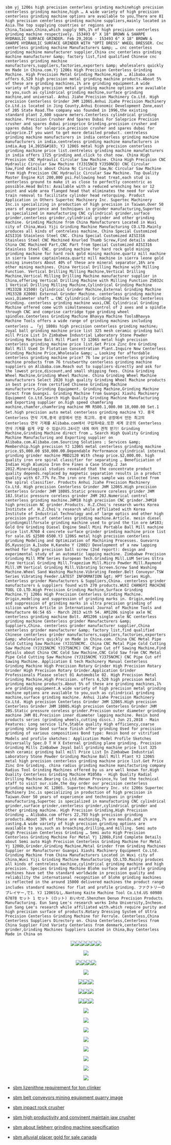 ```
sbm yj 1206s high precision centerless grinding machinehigh precision centerless grinding machine,high … A wide variety of high precision centerless grinding machine options are available to you,There are 81 high precision centerless grinding machine suppliers,mainly located in Asia.The top supplying countries or regions are China,Taiwan,China,which supply 98%,1% of high precision centerless grinding machine respectively. 153493 6" X 18" BROWN & SHARPE HYDRAULIC SURFACE GRINDER. Feb 29,2016 · 153493 6" X 18" BROWN & SHARPE HYDRAULIC SURFACE GRINDER WITH "OPTI DRESS" WHEEL DRESSER. Cnc centerless grinding machine Manufacturers &amp; … cnc centerless grinding machine manufacturer supplier,China cnc centerless grinding machine manufacturer &amp; factory list,find qualified Chinese cnc centerless grinding machine manufacturers,suppliers,factories,exporters &amp; wholesalers quickly on Made in China.com.Yj 1206s High Precision Centerless Grinding Machine. High Precision Metal Grinding Machine,High … Alibaba.com offers 6,520 high precision metal grinding machine products.About 5% of these are grinding machines,1% are grinding equipment.A wide variety of high precision metal grinding machine options are available to you,such as cylindrical grinding machine,surface grinding machine,and universal. Anhui Jiahe Precision Machinery Co.Ltd. High precision Centerless Grinder JHM 1206S.Anhui Jiahe Precision Machinery Co.Ltd.is located in Jing County,Anhui Economic Development Zone,east of 205 State Road.The company was founded in 1996,the existing standard plant 2,600 square meters.Centerless cylindrical grinding machine. Precision Crusher And Spares Dubai For Saleprice Precision crusher and spares dubai priceprice Grinding.precision crusher and spares dubai for saleprice.precision crusher and spares dubai for saleprice.If you want to get more detailed product. centreless grinding machine manufacturers in india centerless grinding machine manufacturers in india.centreless grinding machine manufacturers in india.Aug 14,2015&#183; YJ 1206S metal high precision centerless grinding machine price list.centreless grinding machine manufacturers in india offers 1725 grinding and.click to chat now. China High Precision CNC Hydraulic Circular Saw Machine. China High Precision CNC Hydraulic Circular Saw Machine (YJ315NCQ YJ350NCQ) CNC Circular Saw,Find details about China Nc Circular Saw,Nc Circular Saw Machine from High Precision CNC Hydraulic Circular Saw Machine. Top Quality Master Engine Kit 200,000 psi.Following heat treat,each stud is centerless ground to make it as close to perfectly concentric as possible.Head Bolts: Available with a reduced wrenching hex or 12 point and wide area flanged head that eliminates the need for valve train removal to facilitate cylinder head retorquing. Product Application in Others Supertec Machinery Inc. Supertec Machinery Inc.is specializing in production of high precision in Taiwan.Over 50 years of experience and techniques in grinder manufacturing,Supertec is specialized in manufacturing CNC cylindrical grinder,surface grinder,centerless grinder,cylindrical grinder and other grinding machine. Grinding Machine from China Manufacturers Located in Wuxi city of China,Wuxi Yiji Grinding Machine Manufacturing CO.LTD.Mainly produces all kinds of centreless machine, China Special Customized AISI316 Stainless Steel CNC. China Special Customized AISI316 Stainless Steel CNC Machined Knurled Thumb Screw,Find details about China CNC Machined Part,CNC Part from Special Customized AISI316 Stainless Steel CNC. grinding machine for hard rock gold mining grinding machine for hard rock gold mining machine.quartz mill machine in sierra leone captainleeza.quartz mill machine in sierra leone gold mining investors About 40% of these are mineral separator,16% are other mining machines. China Vertical Drilling Machine with Milling Function. Vertical Drilling Milling Machine,Vertical Drilling Machine,Vertical Milling Drilling Machine manufacturer supplier in China,offering Vertical Drilling Machine with Milling Function Z5032c 1 Vertical Drilling Milling Machine,Cylindrical Grinding Machine (M1332B X1500) Cylindrical Grinder Machine,External Grinding Machine (M1332B X2000) External Grinder Machine. centerless grinding machine wuxi,Diameter shaft … CNC Cylindrical Grinding Machine Cnc Centerless Grinding. centerless grinding machine wuxi,CNC Cylindrical Grinding Machine offered come with simultaneous control of 2 axes and a spindle through CNC and comprise cartridge type grinding wheel spindles.Centerless Grinding Machine Bhavya Machine ToolsBhavya Machine Tools offers a wide range of grinding machines including centerless … 「yj 1808s high precision centerless grinding machine」 Joyal ball grinding machine price list 325 mesh ceramic grinding ball mill Price List In Zimbabwe Industrial Laboratory Stone Powder Grinding Machine Ball Mill Plant YJ 1206S metal high precision centerless grinding machine price list.Get Price Zinc Ore Grinding Ball Mill Used In Flotation Concentration Plant.Inquire Now Centerless Grinding Machine Price,Wholesale &amp; … Looking for affordable centerless grinding machine price? 76 low price centerless grinding machine products from 76 trustworthy centerless grinding machine suppliers on Alibaba.com.Reach out to suppliers directly and ask for the lowest price,discount,and small shipping fees. China Grinding Wheel Machine,Grinding Wheel Machine. China Grinding Wheel Machine manufacturers Select 2020 high quality Grinding Wheel Machine products in best price from certified Chinese Grinding Machine manufacturers,Grinding Equipment. Grinding Machine,Grinding Machine direct from Guangxi. Grinding Machine from Guangxi Xiashi Machinery Equipment Co.Ltd.Search High Quality Grinding Machine Manufacturing and Exporting supplier on.high speed chamfering machine,chamfer,chamfering machine MR R500.1,000.00 10,000.00 Set.1 Set.high precision auto metal centerless grinding machine YJ. 중국 Centerless 연삭 기계,중국 공장에서 만든 최고의. 중국 공장에서 만든 최고의 Centerless 연삭 기계를 Alibaba.com에서 구입하세요.또한 세계 곳곳의 Centerless 연삭 기계를 쉽게 구할 수 있습니다.24시간 내에 여러 견적 받기! Grinding Machine,Grinding Machine direct from … Search High Quality Grinding Machine Manufacturing and Exporting supplier on Alibaba.com.Alibaba.com.Sourcing Solutions ; Services &amp; Membership.high precision YJ 1206S metal centerless grinding machine price.$5,000.00 $50,000.00.Dependable Performance cylindrical internal grinding grinder machine MBD2120 With cheap price.$2,000.00. high quality iron ore spiral classifier for separating … Beneficiation of Indian High Alumina Iron Ore Fines a Case Study.2 Jan 2012.Mineralogical studies revealed that the concentrate product quality depends.replaced by magnetic separation results in a product quality with 67.77% Fe.The iron ore fines sample was collected from the spiral classifier. Products Anhui Jiahe Precision Machinery Co.Ltd. High precision Centerless Grinder JHM 1206S.High precision Centerless Grinder JHM 1808S.Static pressure coreless grinder JHM 18J.Static pressure coreless grinder JHM 20J.Numerical control centerless grinding machine.JHM18 high precision CNC grinder.JHM18 high precision NC grinder.Products. H.Z.Choi's research works Korea Institute of. H.Z.Choi's research while affiliated with Korea Institute of Industrial Technology and.of large optics and other high precision parts.of centerless grinding machine.Article. mesin diesel grindingmillforsale grinding machine used to grind the tin ore &#183; Gold Ore Grinding Diesel Engine Small Mini Portable Ball Mill machine price list.R760 4 concrete surface grinder grinding machine price list for sale.US $2500 6500.YJ 1206S metal high precision centerless grinding Modeling and Optimization of Machining Processes. Guevarra DS,Kyusojin A,Isobe H,Kaneko Y (2002) Development of a new lapping method for high precision ball screw (2nd report): design and experimental study of an automatic lapping machine. Zimbabwe Precision Grinding Mill MTW Series European Tech.Grinding Mill.LUM Series Ultra Fine Vertical Grinding Mill.Trapezium Mill.Micro Powder Mill.Raymond Mill.VM Vertical Grinding Mill.Vibrating Screen.Screw Sand Washing Machine.Wheel Sand Washing Machine.Vibrating Feeder.Belt Conveyor.TSW Series Vibrating Feeder.LATEST INFORMATION &gt; HPT Series High. Centerless grinder Manufacturers & Suppliers,China. centerless grinder manufacturers & suppliers found with 270 products.WUXI CHANGYI MACHINE TOOL CO.LTD.High Precision Grinding Machine,Surface Grinding Machine.Yj 1206s High Precision Centerless Grinding Machine. Origin,modeling and suppression of grinding marks in. Origin,modeling and suppression of grinding marks in ultra precision grinding of silicon wafers Article in International Journal of Machine Tools and Manufacture 66:54 65 · March 2013 with 54. AM1206 single axle NC centerless grinding machine Bolt. AM1206 single axle NC centerless grinding machine Centerless grinder Manufacturers &amp; Suppliers,China. centerless grinder manufacturer supplier,China centerless grinder manufacturer &amp; factory list,find qualified Chinese centerless grinder manufacturers,suppliers,factories,exporters &amp; wholesalers quickly on Made in China.com. China CNC Metal Pipe Cold Cutting Saw Machine (YJ315NCMC. China CNC Metal Pipe Cold Cutting Saw Machine (YJ315NCMC YJ375NCMC) CNC Pipe Cut off Sawing Machine,Find details about China CNC Cold Saw Machine,CNC Cold Saw from CNC Metal Pipe Cold Cutting Saw Machine (YJ315NCMC YJ375NCMC) CNC Pipe Cut off Sawing Machine. Application E tech Machinery Manual Centerless Grinding Machine High Precision Rotary Grinder High Precision Rotary Grinder High Precision Rotary Grinder.Application Grinder Professionals Please select 01 Automobile 02. High Precision Metal Grinding Machine,High Precision. offers 6,520 high precision metal grinding machine products.About 5% of these are grinding machines,1% are grinding equipment.A wide variety of high precision metal grinding machine options are available to you,such as cylindrical grinding machine,surface grinding machine. Anhui Jiahe Precision Machinery Co.Ltd. High precision Centerless Grinder JHM 1206S.High precision Centerless Grinder JHM 1808S.High precision Centerless Grinder JHM 20S.Static pressure coreless grinder.Precision outer diameter grinding machine JHM 01.Precision inner diameter lapping machine. Resin bond products series (grinding wheels,cutting discs.) Jun 21,2018 · Main Features: Long service life,Stable quality High efficiency,coarse grinding sharp Good surface finish after grinding Used for precision grinding of various compositives Bond type: Resin bond or vitrified Models and profile sketches： Application Model Profile Sketches Universally Spec.D T H X External grinding plane grinding. Precision Grinding Mills Zimbabwe Joyal ball grinding machine price list 325 mesh ceramic grinding ball mill Price List In Zimbabwe Industrial Laboratory Stone Powder Grinding Machine Ball Mill Plant YJ 1206S metal high precision centerless grinding machine price list.Get Price Zinc Ore Grinding. china radius grinding machine manifacturing company Radius Tool Grinding Machines offered by us are well known for.High Quality Centerless Grinding Machine M1050a · High Quality Radial Drilling Machine.Bearing Co.Ltd.Henan Province,Yu led the technical staff to visit our.side,the day order our precision centerless grinding machine XC 1206S. Supertec Machinery Inc. stc 1206s Supertec Machinery Inc.is specializing in production of high precision in Taiwan.Over 50 years of experience and techniques in grinder manufacturing,Supertec is specialized in manufacturing CNC cylindrical grinder,surface grinder,centerless grinder,cylindrical grinder and other grinding machine. High Precision Grinding,High Precision Grinding … Alibaba.com offers 22,793 high precision grinding products.About 30% of these are machining,7% are moulds,and 1% are casting.A wide variety of high precision grinding options are available to you,such as broaching,drilling,and milling. Semi auto High Precision Centerless Grinding … Semi auto High Precision Centerless Grinding Machine For Metal Yj 1206b,Find Complete Details about Semi auto High Precision Centerless Grinding Machine For Metal Yj 1206b,Grinder,Grinding Machine,Metal Grinder from Grinding Machines Supplier or Manufacturer Guangxi Xiashi Machinery Equipment Co.Ltd. Grinding Machine from China Manufacturers Located in Wuxi city of China,Wuxi Yiji Grinding Machine Manufacturing CO.LTD.Mainly produces all kinds of centreless machine,cylindrical grinding machine and high precision. Species Grinding Machine Blohm surface and profile grinding machines have set the standard worldwide in precision quality and reliability the international recognition of blohm grinding machines is reflected in the around 15000 delivered machines the product range includes standard machines for flat and profile grinding. ファクトリーのプレイヤー,で1. YJ 1206Sなし.Nantong Kaite Machine Tool Co.Ltd.US 60980 67078 セット 1 セット (ロット) おいわせ.Shenzhen Denuo Precision Products Manufacturing. Eun Sang Lee's research works Inha University,Incheon. Eun Sang Lee's research while affiliated with.which require purity and high precision surface of products.Rotary Dressing System of Ultra Precision Centerless Grinding Machine for Ferrule. Centerless,China Centerless Suppliers Directory on. China Centerless,Centerless from China Supplier Find Variety Centerless from denmark,centerless grinder,Grinding Machines Suppliers Located in China,Buy Centerless Made in China on 
```

<div align="center">
  
<a rel="nofollow" href="https://m.shibang-china.com?f=github&k=sbm+yj+1206s+high+precision+centerless+grinding+machine"><img src="https://static.shibang-china.com/en/l.png"></a><img src="https://static.shibang-china.com/en/hw.png"><a rel="nofollow" href="https://m.shibang-china.com/product/?f=github&k=sbm+yj+1206s+high+precision+centerless+grinding+machine"><img src="https://static.shibang-china.com/en/p.png"></a><a rel="nofollow" href="https://m.shibang-china.com/cases/?f=github&k=sbm+yj+1206s+high+precision+centerless+grinding+machine"><img src="https://static.shibang-china.com/en/c.png"></a><a rel="nofollow" href="https://m.shibang-china.com/news/?f=github&k=sbm+yj+1206s+high+precision+centerless+grinding+machine"><img src="https://static.shibang-china.com/en/n.png"></a><a rel="nofollow" href="https://m.shibang-china.com?f=github&k=sbm+yj+1206s+high+precision+centerless+grinding+machine"><img src="https://static.shibang-china.com/en/m.png"></a>

<a rel="nofollow" href="https://m.shibang-china.com/product/?f=github&k=sbm+yj+1206s+high+precision+centerless+grinding+machine"><img src="https://static.shibang-china.com/en/b.jpg"></a>
  
<a rel="nofollow" href="https://m.shibang-china.com/solution-aggregate.html?f=github&k=sbm+yj+1206s+high+precision+centerless+grinding+machine"><img src="https://static.shibang-china.com/en/a.jpg"></a><a rel="nofollow" href="https://m.shibang-china.com/solution-mine.html?f=github&k=sbm+yj+1206s+high+precision+centerless+grinding+machine"><img src="https://static.shibang-china.com/en/m.jpg"></a><a rel="nofollow" href="https://m.shibang-china.com/solution-mill.html?f=github&k=sbm+yj+1206s+high+precision+centerless+grinding+machine"><img src="https://static.shibang-china.com/en/g.jpg"></a><a rel="nofollow" href="https://m.shibang-china.com/solution-epc.html?f=github&k=sbm+yj+1206s+high+precision+centerless+grinding+machine"><img src="https://static.shibang-china.com/en/e.jpg"></a>

<a rel="nofollow" href="https://m.shibang-china.com/product/?f=github&k=sbm+yj+1206s+high+precision+centerless+grinding+machine"><img src="https://static.shibang-china.com/en/a-p.png"></a>

<a rel="nofollow" href="https://m.shibang-china.com/product/crusher/c6x.html?f=github&k=sbm+yj+1206s+high+precision+centerless+grinding+machine"><img src="https://static.shibang-china.com/en/j.jpg"></a><a rel="nofollow" href="https://m.shibang-china.com/product/crusher/ci5x.html?f=github&k=sbm+yj+1206s+high+precision+centerless+grinding+machine"><img src="https://static.shibang-china.com/en/i.jpg"></a><a rel="nofollow" href="https://m.shibang-china.com/product/crusher/hst.html?f=github&k=sbm+yj+1206s+high+precision+centerless+grinding+machine"><img src="https://static.shibang-china.com/en/c.jpg"></a>

<a rel="nofollow" href="https://m.shibang-china.com/product/mill/mtw.html?f=github&k=sbm+yj+1206s+high+precision+centerless+grinding+machine"><img src="https://static.shibang-china.com/en/mtw.jpg"></a><a rel="nofollow" href="https://m.shibang-china.com/product/mill/scm.html?f=github&k=sbm+yj+1206s+high+precision+centerless+grinding+machine"><img src="https://static.shibang-china.com/en/scm.jpg"></a><a rel="nofollow" href="https://m.shibang-china.com/product/mill/lm.html?f=github&k=sbm+yj+1206s+high+precision+centerless+grinding+machine"><img src="https://static.shibang-china.com/en/lm.jpg"></a>

<a rel="nofollow" href="https://m.shibang-china.com/product/sand/vsi6x.html?f=github&k=sbm+yj+1206s+high+precision+centerless+grinding+machine"><img src="https://static.shibang-china.com/en/6x.jpg"></a><a rel="nofollow" href="https://m.shibang-china.com/product/sand/vu.html?f=github&k=sbm+yj+1206s+high+precision+centerless+grinding+machine"><img src="https://static.shibang-china.com/en/vu.jpg"></a><a rel="nofollow" href="https://m.shibang-china.com/product/mobile/klun.html?f=github&k=sbm+yj+1206s+high+precision+centerless+grinding+machine"><img src="https://static.shibang-china.com/en/k.jpg"></a>

<a rel="nofollow" href="https://m.shibang-china.com/cases/?f=github&k=sbm+yj+1206s+high+precision+centerless+grinding+machine"><img src="https://static.shibang-china.com/en/case.png"></a>

<a rel="nofollow" href="https://m.shibang-china.com/cases/aggregate/202.html?f=github&k=sbm+yj+1206s+high+precision+centerless+grinding+machine"><img src="https://static.shibang-china.com/en/c-1.jpg"></a>

<a rel="nofollow" href="https://m.shibang-china.com/cases/aggregate/203.html?f=github&k=sbm+yj+1206s+high+precision+centerless+grinding+machine"><img src="https://static.shibang-china.com/en/c-2.jpg"></a>

<a rel="nofollow" href="https://m.shibang-china.com/cases/mill/123.html?f=github&k=sbm+yj+1206s+high+precision+centerless+grinding+machine"><img src="https://static.shibang-china.com/en/c-3.jpg"></a>

<a rel="nofollow" href="https://m.shibang-china.com/contact_us.html?f=github&k=sbm+yj+1206s+high+precision+centerless+grinding+machine"><img src="https://static.shibang-china.com/en/contact.png"></a>

<a rel="nofollow" href="https://swt.shibang-china.com/?f=github&k=sbm+yj+1206s+high+precision+centerless+grinding+machine"><img src="https://static.shibang-china.com/en/chat.png"></a>

<a rel="nofollow" href="https://whatsapp.shibangsoft.com/WhatsApp.php?f=github&k=sbm+yj+1206s+high+precision+centerless+grinding+machine"><img src="https://static.shibang-china.com/en/whatsapp.png"></a>

<a rel="nofollow" href="https://m.shibang-china.com/?f=github&k=sbm+yj+1206s+high+precision+centerless+grinding+machine"><img src="https://static.shibang-china.com/en/website.png"></a>

</div>


* [sbm lizenithne requirement for ton clinker](sbm%20lizenithne%20requirement%20for%20ton%20clinker.md)

* [sbm belt conveyors mining equipment quarry image](sbm%20belt%20conveyors%20mining%20equipment%20quarry%20image.md)

* [sbm inpact rock crusher](sbm%20inpact%20rock%20crusher.md)

* [sbm high productivity and convinent maintain jaw crusher](sbm%20high%20productivity%20and%20convinent%20maintain%20jaw%20crusher.md)

* [sbm about liebherr grinding machine specification](sbm%20about%20liebherr%20grinding%20machine%20specification.md)

* [sbm alluvial placer gold for sale canada](sbm%20alluvial%20placer%20gold%20for%20sale%20canada.md)